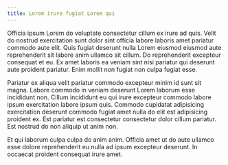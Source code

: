 ```yaml
---
title: Lorem irure fugiat Lorem qui
---
```


Officia ipsum Lorem do voluptate consectetur cillum ex irure ad quis. Velit do nostrud exercitation sunt dolor sint officia labore laboris amet pariatur commodo aute elit. Quis fugiat deserunt nulla Lorem eiusmod eiusmod aute reprehenderit sit labore anim ullamco sit cillum. Do reprehenderit excepteur consequat et eu. Ex amet laboris ea veniam sint nisi pariatur qui deserunt aute proident pariatur. Enim mollit non fugiat non culpa fugiat esse.

Pariatur ex aliqua velit pariatur commodo excepteur minim id sunt sit magna. Labore commodo in veniam deserunt Lorem laborum esse incididunt non. Cillum incididunt eu qui irure excepteur commodo labore ipsum exercitation labore ipsum quis. Commodo cupidatat adipisicing exercitation deserunt commodo fugiat amet nulla do elit est adipisicing proident ex. Est pariatur est consectetur consectetur dolor cillum pariatur. Est nostrud do non aliquip ut anim non.

Et qui laborum culpa culpa do anim anim. Officia amet ut do aute ullamco esse dolore reprehenderit eu nulla ad ipsum excepteur deserunt. In occaecat proident consequat irure amet.